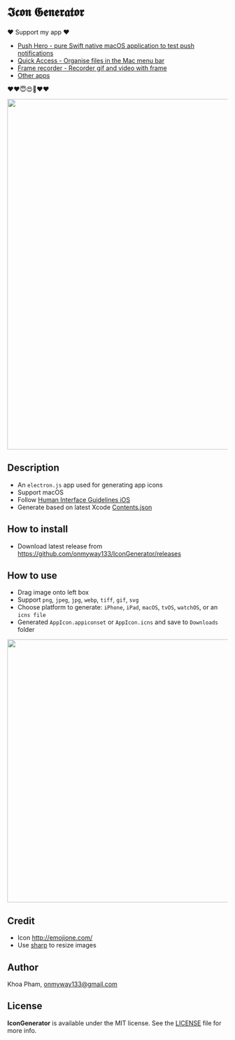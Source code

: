 # 𝕴𝖈𝖔𝖓 𝕲𝖊𝖓𝖊𝖗𝖆𝖙𝖔𝖗

❤️ Support my app ❤️ 

- [Push Hero - pure Swift native macOS application to test push notifications](https://www.producthunt.com/posts/push-hero-2)
- [Quick Access - Organise files in the Mac menu bar](https://www.producthunt.com/posts/quick-access)
- [Frame recorder - Recorder gif and video with frame](https://www.producthunt.com/posts/frame-recorder)
- [Other apps](https://onmyway133.github.io/projects/)

❤️❤️😇😍🤘❤️❤️

<div align = "center">
<img src="Screenshots/gif.gif" width="800"/>
</div>

## Description

- An `electron.js` app used for generating app icons
- Support macOS
- Follow [Human Interface Guidelines iOS](https://developer.apple.com/ios/human-interface-guidelines/graphics/app-icon/)
- Generate based on latest Xcode [Contents.json](https://developer.apple.com/library/content/documentation/Xcode/Reference/xcode_ref-Asset_Catalog_Format/Contents.html)

## How to install

- Download latest release from https://github.com/onmyway133/IconGenerator/releases

## How to use

- Drag image onto left box
- Support `png`, `jpeg`, `jpg`, `webp`, `tiff`, `gif`, `svg`
- Choose platform to generate: `iPhone`, `iPad`, `macOS`, `tvOS`, `watchOS`, or an `icns file`
- Generated `AppIcon.appiconset` or `AppIcon.icns` and save to `Downloads` folder

<div align = "center">
<img src="Screenshots/banner.png" width="600"/>
</div>

## Credit

- Icon http://emojione.com/
- Use [sharp](https://github.com/lovell/sharp) to resize images

## Author

Khoa Pham, onmyway133@gmail.com

## License

**IconGenerator** is available under the MIT license. See the [LICENSE](https://github.com/onmyway133/IconGenerator/blob/master/LICENSE.md) file for more info.

